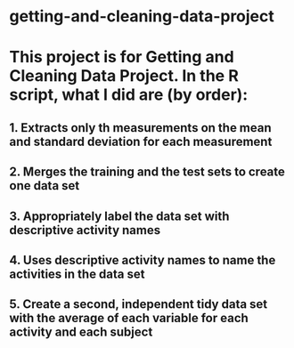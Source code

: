 # getting-and-cleaning-data-project

# This project is for Getting and Cleaning Data Project. In the R script, what I did are (by order):
## 1. Extracts only th measurements on the mean and standard deviation for each measurement
## 2. Merges the training and the test sets to create one data set
## 3. Appropriately label the data set with descriptive activity names
## 4. Uses descriptive activity names to name the activities in the data set
## 5. Create a second, independent tidy data set with the average of each variable for each activity and each subject
